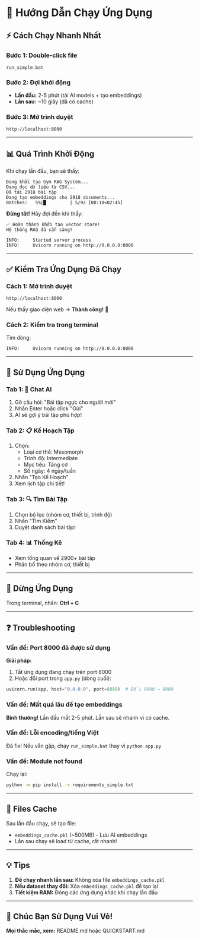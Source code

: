 # 🚀 Hướng Dẫn Chạy Ứng Dụng

## ⚡ Cách Chạy Nhanh Nhất

### Bước 1: Double-click file
```
run_simple.bat
```

### Bước 2: Đợi khởi động
- **Lần đầu:** 2-5 phút (tải AI models + tạo embeddings)
- **Lần sau:** ~10 giây (đã có cache)

### Bước 3: Mở trình duyệt
```
http://localhost:8000
```

---

## 📊 Quá Trình Khởi Động

Khi chạy lần đầu, bạn sẽ thấy:

```
Đang khởi tạo Gym RAG System...
Đang đọc dữ liệu từ CSV...
Đã tải 2918 bài tập
Đang tạo embeddings cho 2918 documents...
Batches:   5%|█         | 5/92 [00:10<02:45]
```

**Đừng tắt!** Hãy đợi đến khi thấy:

```
✅ Hoàn thành khởi tạo vector store!
Hệ thống RAG đã sẵn sàng!

INFO:     Started server process
INFO:     Uvicorn running on http://0.0.0.0:8000
```

---

## ✅ Kiểm Tra Ứng Dụng Đã Chạy

### Cách 1: Mở trình duyệt
```
http://localhost:8000
```

Nếu thấy giao diện web → **Thành công!** 🎉

### Cách 2: Kiểm tra trong terminal
Tìm dòng:
```
INFO:     Uvicorn running on http://0.0.0.0:8000
```

---

## 🎯 Sử Dụng Ứng Dụng

### Tab 1: 💬 Chat AI
1. Gõ câu hỏi: "Bài tập ngực cho người mới"
2. Nhấn Enter hoặc click "Gửi"
3. AI sẽ gợi ý bài tập phù hợp!

### Tab 2: 📋 Kế Hoạch Tập
1. Chọn:
   - Loại cơ thể: Mesomorph
   - Trình độ: Intermediate
   - Mục tiêu: Tăng cơ
   - Số ngày: 4 ngày/tuần
2. Nhấn "Tạo Kế Hoạch"
3. Xem lịch tập chi tiết!

### Tab 3: 🔍 Tìm Bài Tập
1. Chọn bộ lọc (nhóm cơ, thiết bị, trình độ)
2. Nhấn "Tìm Kiếm"
3. Duyệt danh sách bài tập!

### Tab 4: 📊 Thống Kê
- Xem tổng quan về 2900+ bài tập
- Phân bố theo nhóm cơ, thiết bị

---

## 🛑 Dừng Ứng Dụng

Trong terminal, nhấn: **Ctrl + C**

---

## ❓ Troubleshooting

### Vấn đề: Port 8000 đã được sử dụng
**Giải pháp:** 
1. Tắt ứng dụng đang chạy trên port 8000
2. Hoặc đổi port trong `app.py` (dòng cuối):
```python
uvicorn.run(app, host="0.0.0.0", port=8080)  # Đổi 8000 → 8080
```

### Vấn đề: Mất quá lâu để tạo embeddings
**Bình thường!** Lần đầu mất 2-5 phút. Lần sau sẽ nhanh vì có cache.

### Vấn đề: Lỗi encoding/tiếng Việt
Đã fix! Nếu vẫn gặp, chạy `run_simple.bat` thay vì `python app.py`

### Vấn đề: Module not found
Chạy lại:
```bash
python -m pip install -r requirements_simple.txt
```

---

## 📁 Files Cache

Sau lần đầu chạy, sẽ tạo file:
- `embeddings_cache.pkl` (~500MB) - Lưu AI embeddings
- Lần sau chạy sẽ load từ cache, rất nhanh!

---

## 💡 Tips

1. **Để chạy nhanh lần sau:** Không xóa file `embeddings_cache.pkl`
2. **Nếu dataset thay đổi:** Xóa `embeddings_cache.pkl` để tạo lại
3. **Tiết kiệm RAM:** Đóng các ứng dụng khác khi chạy lần đầu

---

## 🎉 Chúc Bạn Sử Dụng Vui Vẻ!

**Mọi thắc mắc, xem:** README.md hoặc QUICKSTART.md

